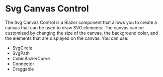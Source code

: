 # Svg Canvas Control
The Svg Canvas Control is a Blazor component that allows you to create a canvas that can be used to draw SVG elements. The canvas can be customized by changing the size of the canvas, the background color, and the elements that are displayed on the canvas.
You can use:

- SvgCircle
- SvgPath
- CubicBazierCurve
- Connector
- Draggable